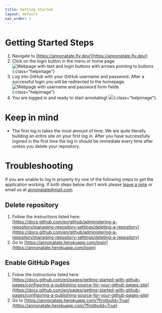 ```yaml
---
title: Getting Started
layout: default
nav_order: 2
---
```


# Getting Started Steps

1. Navigate to [https://annonatate.fly.dev/](https://annonatate.fly.dev/)
2. Click on the login button in the menu or home page
![Webpage with text and login buttons with arrows pointing to buttons]({{site.baseurl}}/images/started-1.png){:class="helpimage"}
3. Log into GitHub with your GitHub username and password. After a successful login you will be redirected to the homepage.
![Webpage with username and password form fields]({{site.baseurl}}/images/started-2.png){:class="helpimage"}
4. You are logged in and ready to start annotating!
![]({{site.baseurl}}/images/started-3.png){:class="helpimage"}.

# Keep in mind
* The first log in takes the most amount of time. We are quite literally building an entire site on your first log in. After you have successfully logined in the first time the log in should be immediate every time after unless you delete your repository.

# Troubleshooting

If you are unable to log in properly try one of the following steps to get the application working. If both steps below don't work please [leave a note](https://github.com/annonatate/annonatate/issues/new) or email us at <a href="ailto:annonatate@mail.com">annonatate@mail.com</a>.

## Delete repository

1. Follow the instructions listed here: [https://docs.github.com/en/github/administering-a-repository/managing-repository-settings/deleting-a-repository](https://docs.github.com/en/github/administering-a-repository/managing-repository-settings/deleting-a-repository)
2. Go to [https://annonatate.herokuapp.com/login](https://annonatate.herokuapp.com/login)

## Enable GitHub Pages
1. Folow the instructions listed here: [https://docs.github.com/en/pages/getting-started-with-github-pages/configuring-a-publishing-source-for-your-github-pages-site](https://docs.github.com/en/pages/getting-started-with-github-pages/configuring-a-publishing-source-for-your-github-pages-site)
2. Go to [https://annonatate.herokuapp.com/?firstbuild=True](https://annonatate.herokuapp.com/?firstbuild=True)




